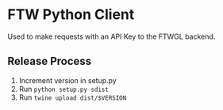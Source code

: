 # FTW Python Client

Used to make requests with an API Key to the FTWGL backend.

## Release Process

1. Increment version in setup.py
2. Run `python setup.py sdist`
3. Run `twine upload dist/$VERSION`
